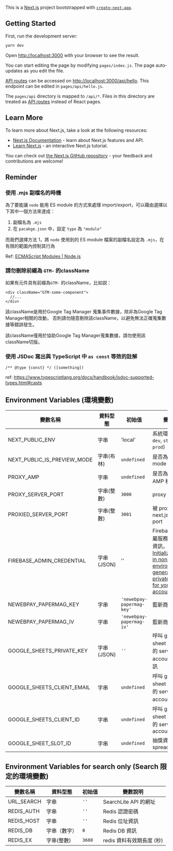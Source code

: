 This is a [Next.js](https://nextjs.org/) project bootstrapped with [`create-next-app`](https://github.com/vercel/next.js/tree/canary/packages/create-next-app).

## Getting Started

First, run the development server:

```bash
yarn dev
```

Open [http://localhost:3000](http://localhost:3000) with your browser to see the result.

You can start editing the page by modifying `pages/index.js`. The page auto-updates as you edit the file.

[API routes](https://nextjs.org/docs/api-routes/introduction) can be accessed on [http://localhost:3000/api/hello](http://localhost:3000/api/hello). This endpoint can be edited in `pages/api/hello.js`.

The `pages/api` directory is mapped to `/api/*`. Files in this directory are treated as [API routes](https://nextjs.org/docs/api-routes/introduction) instead of React pages.

## Learn More

To learn more about Next.js, take a look at the following resources:

- [Next.js Documentation](https://nextjs.org/docs) - learn about Next.js features and API.
- [Learn Next.js](https://nextjs.org/learn) - an interactive Next.js tutorial.

You can check out [the Next.js GitHub repository](https://github.com/vercel/next.js/) - your feedback and contributions are welcome!

## Reminder

### 使用 .mjs 副檔名的時機

為了要能讓 `node` 能用 ES module 的方式來處理 import/export，可以藉由選擇以下其中一個方法來達成：

1. 副檔名為 `.mjs`
2. 在 `pacakge.json` 中，設定 `type` 為 `"module"`

而我們選擇方法 1，將 `node` 使用到的 ES module 檔案的副檔名設定為 `.mjs`，在有限的範圍內控制其行為

Ref: [ECMAScript Modules | Node.js](https://nodejs.org/docs/latest-v13.x/api/esm.html#esm_enabling)

### 請勿刪除前綴為 `GTM-` 的className

如果有元件具有前綴為`GTM-` 的className，比如説：

```
<div className="GTM-some-component">
  //...
</div>
```

該className是用於Google Tag Manager 蒐集事件數據，除非為Google Tag Manager相關的改動，
否則請勿隨意刪除該className，以避免無法正確蒐集數據等錯誤發生。

該className僅用於協助Google Tag Manager蒐集數據，請勿使用該className切版。

### 使用 JSDoc 寫出與 TypeScript 中 `as const` 等效的註解
```
/** @type {const} */ ([something]) 
```
ref: https://www.typescriptlang.org/docs/handbook/jsdoc-supported-types.html#casts


## Environment Variables (環境變數)

| 變數名稱 | 資料型態 | 初始值 | 變數說明 |
| ------ | ------ | ------ | ------ |
| NEXT_PUBLIC_ENV | 字串 | 'local' | 系統環境 (`local`, `dev`, `staging`, `prod`) |
| NEXT_PUBLIC_IS_PREVIEW_MODE | 字串(布林) | `undefined` | 是否為 preview mode |
| PROXY_AMP | 字串 | `undefined` | 是否為 proxy AMP 模式 |
| PROXY_SERVER_PORT | 字串(整數) | `3000` | proxy server port |
| PROXIED_SERVER_PORT | 字串(整數) | `3001` | 被 proxy 的 next.js server port |
| FIREBASE_ADMIN_CREDENTIAL | 字串(JSON) | '' | Firebase 專案所屬服務帳號的密鑰資訊，參考：[Initialize the SDK in non-Google environments#To generate a private key file for your service account](https://firebase.google.com/docs/admin/setup#initialize_the_sdk_in_non-google_environments) |
| NEWEBPAY_PAPERMAG_KEY | 字串 | `'newebpay-papermag-key'` | 藍新商店 key |
| NEWEBPAY_PAPERMAG_IV | 字串 | `'newebpay-papermag-iv'` | 藍新商店 iv |
| GOOGLE_SHEETS_PRIVATE_KEY | 字串(JSON) | `''` | 呼叫 google sheet API 所使用的 service account token 資訊 |
| GOOGLE_SHEETS_CLIENT_EMAIL | 字串 | `undefined` | 呼叫 google sheet API 所使用的 service account 名稱 |
| GOOGLE_SHEETS_CLIENT_ID | 字串 | `undefined` | 呼叫 google sheet API 所使用的 service account ID |
| GOOGLE_SHEET_SLOT_ID | 字串 | `undefined` | 抽獎資訊所使用的 spreadsheet ID |

## Environment Variables for search only (Search 限定的環境變數)
| 變數名稱 | 資料型態 | 初始值 | 變數說明 |
| ------ | ------ | ------ | ------ |
| URL_SEARCH | 字串 | `''` | SearchLite API 的網址 |
| REDIS_AUTH | 字串 | `''` | Redis 認證密碼 |
| REDIS_HOST | 字串 | `''` | Redis 位址資訊 |
| REDIS_DB | 字串（數字） | `0` | Redis DB 資訊 |
| REDIS_EX | 字串(整數) | `3600` | redis 資料有效期長度 (秒) |

